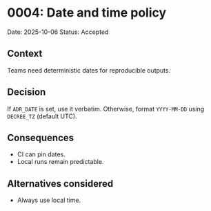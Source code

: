 
# 0004: Date and time policy

Date: 2025-10-06
Status: Accepted

## Context

Teams need deterministic dates for reproducible outputs.

## Decision

If `ADR_DATE` is set, use it verbatim.
Otherwise, format `YYYY-MM-DD` using `DECREE_TZ` (default UTC).

## Consequences

* CI can pin dates.
* Local runs remain predictable.

## Alternatives considered

* Always use local time.
